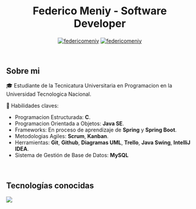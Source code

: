 <h1 align="center">Federico Meniy - Software Developer</h1> 

<p align="center">
<a href="https://www.linkedin.com/in/federico-meniy-2a2056231?utm_source=share&utm_campaign=share_via&utm_content=profile&utm_medium=android_app" target="blank"><img align="center" src="https://img.shields.io/badge/LinkedIn-0077B5?style=for-the-badge&logo=linkedin&logoColor=white" alt="federicomeniy"/></a>
<a href = "mailto:federicomeniy@gmail.com" target="blank"><img align="center" src="https://img.shields.io/badge/Gmail-D14836?style=for-the-badge&logo=gmail&logoColor=white" alt="federicomeniy"  /></a>
  </p>
<br>
<h2>Sobre mi</h2>
<!--Intro start-->

<p align="left">
🎓 Estudiante de la Tecnicatura Universitaria en Programacion en la Universidad Tecnologica Nacional.

📝 Habilidades claves:
  - Programacion Estructurada: **C**.
  - Programacion Orientada a Objetos: **Java SE**.
  - Frameworks: En proceso de aprendizaje de **Spring** y **Spring Boot**.
  - Metodologias Agiles: **Scrum**, **Kanban**.
  - Herramientas: **Git**, **Github**, **Diagramas UML**, **Trello**, **Java Swing**, **IntelliJ IDEA**.
  - Sistema de Gestión de Base de Datos: **MySQL**

<!--Intro end-->
  </p>
<br>

<h2 >Tecnologías conocidas</h2>
<!--tech stack icons-->
<p align="left">
  <a href="https://skillicons.dev">
    <img src="https://skillicons.dev/icons?i=c,java,spring,maven,css,html,js,mysql,git,github,idea,eclipse,vscode&perline=12" />
  </a>
</p>
<br>
<!-------------------------->
